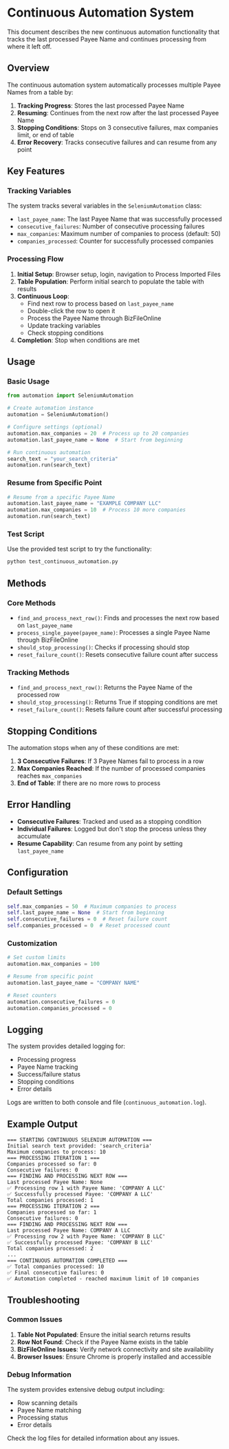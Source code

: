 # Continuous Automation System

This document describes the new continuous automation functionality that tracks the last processed Payee Name and continues processing from where it left off.

## Overview

The continuous automation system automatically processes multiple Payee Names from a table by:

1. **Tracking Progress**: Stores the last processed Payee Name
2. **Resuming**: Continues from the next row after the last processed Payee Name
3. **Stopping Conditions**: Stops on 3 consecutive failures, max companies limit, or end of table
4. **Error Recovery**: Tracks consecutive failures and can resume from any point

## Key Features

### Tracking Variables

The system tracks several variables in the `SeleniumAutomation` class:

- `last_payee_name`: The last Payee Name that was successfully processed
- `consecutive_failures`: Number of consecutive processing failures
- `max_companies`: Maximum number of companies to process (default: 50)
- `companies_processed`: Counter for successfully processed companies

### Processing Flow

1. **Initial Setup**: Browser setup, login, navigation to Process Imported Files
2. **Table Population**: Perform initial search to populate the table with results
3. **Continuous Loop**:
   - Find next row to process based on `last_payee_name`
   - Double-click the row to open it
   - Process the Payee Name through BizFileOnline
   - Update tracking variables
   - Check stopping conditions
4. **Completion**: Stop when conditions are met

## Usage

### Basic Usage

```python
from automation import SeleniumAutomation

# Create automation instance
automation = SeleniumAutomation()

# Configure settings (optional)
automation.max_companies = 20  # Process up to 20 companies
automation.last_payee_name = None  # Start from beginning

# Run continuous automation
search_text = "your_search_criteria"
automation.run(search_text)
```

### Resume from Specific Point

```python
# Resume from a specific Payee Name
automation.last_payee_name = "EXAMPLE COMPANY LLC"
automation.max_companies = 10  # Process 10 more companies
automation.run(search_text)
```

### Test Script

Use the provided test script to try the functionality:

```bash
python test_continuous_automation.py
```

## Methods

### Core Methods

- `find_and_process_next_row()`: Finds and processes the next row based on `last_payee_name`
- `process_single_payee(payee_name)`: Processes a single Payee Name through BizFileOnline
- `should_stop_processing()`: Checks if processing should stop
- `reset_failure_count()`: Resets consecutive failure count after success

### Tracking Methods

- `find_and_process_next_row()`: Returns the Payee Name of the processed row
- `should_stop_processing()`: Returns True if stopping conditions are met
- `reset_failure_count()`: Resets failure count after successful processing

## Stopping Conditions

The automation stops when any of these conditions are met:

1. **3 Consecutive Failures**: If 3 Payee Names fail to process in a row
2. **Max Companies Reached**: If the number of processed companies reaches `max_companies`
3. **End of Table**: If there are no more rows to process

## Error Handling

- **Consecutive Failures**: Tracked and used as a stopping condition
- **Individual Failures**: Logged but don't stop the process unless they accumulate
- **Resume Capability**: Can resume from any point by setting `last_payee_name`

## Configuration

### Default Settings

```python
self.max_companies = 50  # Maximum companies to process
self.last_payee_name = None  # Start from beginning
self.consecutive_failures = 0  # Reset failure count
self.companies_processed = 0  # Reset processed count
```

### Customization

```python
# Set custom limits
automation.max_companies = 100

# Resume from specific point
automation.last_payee_name = "COMPANY NAME"

# Reset counters
automation.consecutive_failures = 0
automation.companies_processed = 0
```

## Logging

The system provides detailed logging for:

- Processing progress
- Payee Name tracking
- Success/failure status
- Stopping conditions
- Error details

Logs are written to both console and file (`continuous_automation.log`).

## Example Output

```
=== STARTING CONTINUOUS SELENIUM AUTOMATION ===
Initial search text provided: 'search_criteria'
Maximum companies to process: 10
=== PROCESSING ITERATION 1 ===
Companies processed so far: 0
Consecutive failures: 0
=== FINDING AND PROCESSING NEXT ROW ===
Last processed Payee Name: None
✅ Processing row 1 with Payee Name: 'COMPANY A LLC'
✅ Successfully processed Payee: 'COMPANY A LLC'
Total companies processed: 1
=== PROCESSING ITERATION 2 ===
Companies processed so far: 1
Consecutive failures: 0
=== FINDING AND PROCESSING NEXT ROW ===
Last processed Payee Name: COMPANY A LLC
✅ Processing row 2 with Payee Name: 'COMPANY B LLC'
✅ Successfully processed Payee: 'COMPANY B LLC'
Total companies processed: 2
...
=== CONTINUOUS AUTOMATION COMPLETED ===
✅ Total companies processed: 10
✅ Final consecutive failures: 0
✅ Automation completed - reached maximum limit of 10 companies
```

## Troubleshooting

### Common Issues

1. **Table Not Populated**: Ensure the initial search returns results
2. **Row Not Found**: Check if the Payee Name exists in the table
3. **BizFileOnline Issues**: Verify network connectivity and site availability
4. **Browser Issues**: Ensure Chrome is properly installed and accessible

### Debug Information

The system provides extensive debug output including:

- Row scanning details
- Payee Name matching
- Processing status
- Error details

Check the log files for detailed information about any issues.
